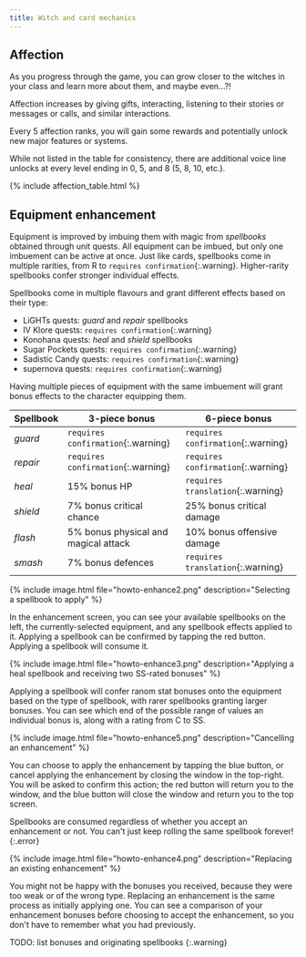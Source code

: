 ```yaml
---
title: Witch and card mechanics
---
```


## Affection

As you progress through the game, you can grow closer to the witches in your
class and learn more about them, and maybe even...?!

Affection increases by giving gifts, interacting, listening to their stories or
messages or calls, and similar interactions.

Every 5 affection ranks, you will gain some rewards and potentially unlock new
major features or systems.

While not listed in the table for consistency, there are additional voice line
unlocks at every level ending in 0, 5, and 8 (5, 8, 10, etc.).

{% include affection_table.html %}

## Equipment enhancement

Equipment is improved by imbuing them with magic from *spellbooks* obtained through unit quests. All equipment can be imbued, but only one imbuement can be active at once. Just like cards, spellbooks come in multiple rarities, from R to `requires confirmation`{:.warning}. Higher-rarity spellbooks confer stronger individual effects.

Spellbooks come in multiple flavours and grant different effects based on their type:

- LiGHTs quests: *guard* and *repair* spellbooks
- IV Klore quests: `requires confirmation`{:.warning}
- Konohana quests: *heal* and *shield* spellbooks
- Sugar Pockets quests: `requires confirmation`{:.warning}
- Sadistic Candy quests: `requires confirmation`{:.warning}
- supernova quests: `requires confirmation`{:.warning}

Having multiple pieces of equipment with the same imbuement will grant bonus effects to the character equipping them.

| Spellbook | 3-piece bonus                        | 6-piece bonus                      |
|-----------|--------------------------------------|------------------------------------|
| *guard*   | `requires confirmation`{:.warning}   | `requires confirmation`{:.warning} |
| *repair*  | `requires confirmation`{:.warning}   | `requires confirmation`{:.warning} |
| *heal*    | 15% bonus HP                         | `requires translation`{:.warning}  |
| *shield*  | 7% bonus critical chance             | 25% bonus critical damage          |
| *flash*   | 5% bonus physical and magical attack | 10% bonus offensive damage         |
| *smash*   | 7% bonus defences                    | `requires translation`{:.warning}  |

{% include image.html file="howto-enhance2.png" description="Selecting a spellbook to apply" %}

In the enhancement screen, you can see your available spellbooks on the left, the currently-selected equipment, and any spellbook effects applied to it. Applying a spellbook can be confirmed by tapping the red button. Applying a spellbook will consume it.

{% include image.html file="howto-enhance3.png" description="Applying a heal spellbook and receiving two SS-rated bonuses" %}

Applying a spellbook will confer ranom stat bonuses onto the equipment based on the type of spellbook, with rarer spellbooks granting larger bonuses. You can see which end of the possible range of values an individual bonus is, along with a rating from C to SS.

{% include image.html file="howto-enhance5.png" description="Cancelling an enhancement" %}

You can choose to apply the enhancement by tapping the blue button, or cancel applying the enhancement by closing the window in the top-right. You will be asked to confirm this action; the red button will return you to the window, and the blue button will close the window and return you to the top screen.

Spellbooks are consumed regardless of whether you accept an enhancement or not. You can't just keep rolling the same spellbook forever!
{:.error}

{% include image.html file="howto-enhance4.png" description="Replacing an existing enhancement" %}

You might not be happy with the bonuses you received, because they were too weak or of the wrong type. Replacing an enhancement is the same process as initially applying one. You can see a comparison of your enhancement bonuses before choosing to accept the enhancement, so you don't have to remember what you had previously.

TODO: list bonuses and originating spellbooks
{:.warning}
